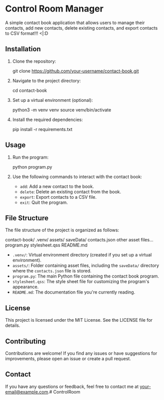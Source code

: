 Control Room Manager
============

A simple contact book application that allows users to manage their contacts, add new contacts, delete existing contacts, and export contacts to CSV format!!! <|:D

Installation
------------

1. Clone the repository:

   git clone https://github.com/your-username/contact-book.git

2. Navigate to the project directory:

   cd contact-book

3. Set up a virtual environment (optional):

   python3 -m venv venv
   source venv/bin/activate

4. Install the required dependencies:

   pip install -r requirements.txt

Usage
-----

1. Run the program:

   python program.py

2. Use the following commands to interact with the contact book:

   - `add`: Add a new contact to the book.
   - `delete`: Delete an existing contact from the book.
   - `export`: Export contacts to a CSV file.
   - `exit`: Quit the program.

File Structure
--------------

The file structure of the project is organized as follows:

contact-book/
  .venv/
  assets/
    saveData/
      contacts.json
    other asset files...
  program.py
  stylesheet.qss
  README.md

- `.venv/`: Virtual environment directory (created if you set up a virtual environment).
- `assets/`: Folder containing asset files, including the `saveData/` directory where the `contacts.json` file is stored.
- `program.py`: The main Python file containing the contact book program.
- `stylesheet.qss`: The style sheet file for customizing the program's appearance.
- `README.md`: The documentation file you're currently reading.

License
-------

This project is licensed under the MIT License. See the LICENSE file for details.

Contributing
------------

Contributions are welcome! If you find any issues or have suggestions for improvements, please open an issue or create a pull request.

Contact
-------

If you have any questions or feedback, feel free to contact me at your-email@example.com.# ControlRoom
